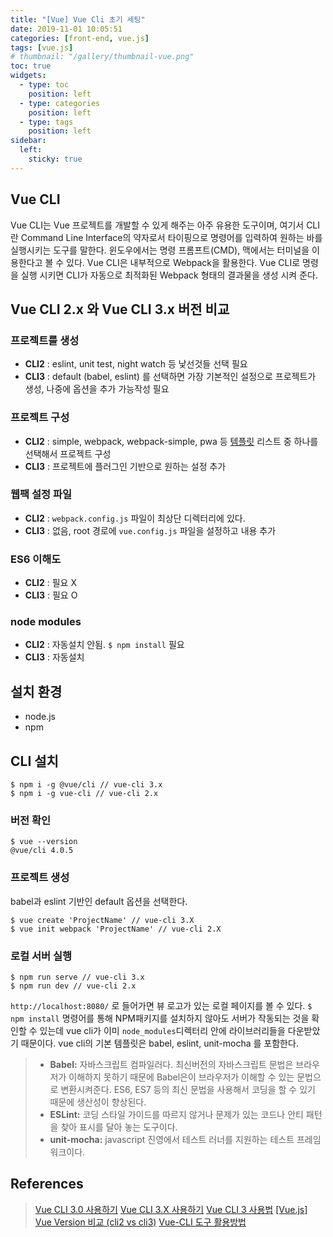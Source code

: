 ```yaml
---
title: "[Vue] Vue Cli 초기 세팅"
date: 2019-11-01 10:05:51
categories: [front-end, vue.js]
tags: [vue.js]
# thumbnail: "/gallery/thumbnail-vue.png"
toc: true
widgets:
  - type: toc
    position: left
  - type: categories
    position: left
  - type: tags
    position: left
sidebar:
  left:
    sticky: true
---
```


## Vue CLI
Vue CLI는 Vue 프로젝트를 개발할 수 있게 해주는 아주 유용한 도구이며, 여기서 CLI란 Command Line Interface의 약자로서 타이핑으로 명령어를 입력하여 원하는 바를 실행시키는 도구를 말한다. 윈도우에서는 명령 프롬프트(CMD), 맥에서는 터미널을 이용한다고 볼 수 있다. Vue CLI은 내부적으로 Webpack을 활용한다. Vue CLI로 명령을 실행 시키면 CLI가 자동으로 최적화된 Webpack 형태의 결과물을 생성 시켜 준다.

<!-- more -->

## Vue CLI 2.x 와 Vue CLI 3.x 버전 비교

### 프로젝트를 생성

* **CLI2** : eslint, unit test, night watch 등 낯선것들 선택 필요
* **CLI3** : default (babel, eslint) 를 선택하면 가장 기본적인 설정으로 프로젝트가 생성, 나중에 옵션을 추가 가능작성 필요 

### 프로젝트 구성

* **CLI2** : simple, webpack, webpack-simple, pwa 등 [템플릿](https://github.com/vuejs-templates/webpack-simple/tree/master/template) 리스트 중 하나를 선택해서 프로젝트 구성
* **CLI3** : 프로젝트에 플러그인 기반으로 원하는 설정 추가

### 웹팩 설정 파일

* **CLI2** : `webpack.config.js` 파일이 최상단 디렉터리에 있다.
* **CLI3** : 없음, root 경로에 `vue.config.js` 파일을 설정하고 내용 추가

### ES6 이해도

* **CLI2** : 필요 X
* **CLI3** : 필요 O

### node modules

* **CLI2** : 자동설치 안됨. `$ npm install` 필요
* **CLI3** : 자동설치

## 설치 환경
* node.js
* npm

## CLI 설치
```
$ npm i -g @vue/cli // vue-cli 3.x
$ npm i -g vue-cli // vue-cli 2.x
```

### 버전 확인
```
$ vue --version
@vue/cli 4.0.5
```

### 프로젝트 생성
babel과 eslint 기반인 default 옵션을 선택한다.
```
$ vue create 'ProjectName' // vue-cli 3.X
$ vue init webpack 'ProjectName' // vue-cli 2.X
```

### 로컬 서버 실행
```
$ npm run serve // vue-cli 3.x
$ npm run dev // vue-cli 2.x
```

`http://localhost:8080/` 로 들어가면 뷰 로고가 있는 로컬 페이지를 볼 수 있다. 
`$ npm install` 명령어를 통해 NPM패키지를 설치하지 않아도 서버가 작동되는 것을 확인할 수 있는데 vue cli가 이미 `node_modules`디렉터리 안에 라이브러리들을 다운받았기 때문이다. vue cli의 기본 템플릿은 babel, eslint, unit-mocha 를 포함한다.

> * **Babel:** 자바스크립트 컴파일러다. 최신버전의 자바스크립트 문법은 브라우저가 이해하지 못하기 때문에 Babel은이 브라우저가 이해할 수 있는 문법으로 변환시켜준다. ES6, ES7 등의 최신 문법을 사용해서 코딩을 할 수 있기 때문에 생산성이 향상된다.  
> * **ESLint:** 코딩 스타일 가이드를 따르지 않거나 문제가 있는 코드나 안티 패턴을 찾아 표시를 달아 놓는 도구이다.  
> * **unit-mocha:** javascript 진영에서 테스트 러너를 지원하는 테스트 프레임워크이다.

## References
> [Vue CLI 3.0 사용하기](https://vuejs.kr/vue/vue-cli/2018/01/27/vue-cli-3)
> [Vue CLI 3.X 사용하기](https://velog.io/@skyepodium/Vue-CLI-3.X-사용하기)
> [Vue CLI 3 사용법](https://www.daleseo.com/vue-cli3)
> [[Vue.js] Vue Version 비교 (cli2 vs cli3)](https://soraji.github.io/front/2019/11/04/VueVersion)
> [Vue-CLI 도구 활용방법](https://ux.stories.pe.kr/136)
